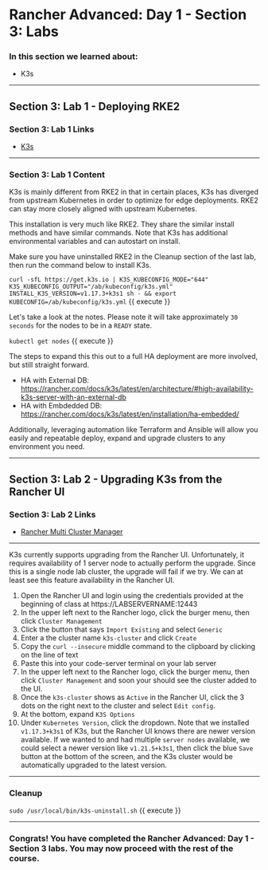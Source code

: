 # Rancher Advanced: Day 1 - Section 3: Labs

### In this section we learned about:

* K3s

____

## Section 3: Lab 1 - Deploying RKE2

### Section 3: Lab 1 Links

* [K3s](https://k3s.io/)

____

### Section 3: Lab 1 Content

K3s is mainly different from RKE2 in that in certain places, K3s has diverged from upstream Kubernetes in order to optimize for edge deployments. RKE2 can stay more closely aligned with upstream Kubernetes.

This installation is very much like RKE2. They share the similar install methods and have similar commands. Note that K3s has additional environmental variables and can autostart on install.

Make sure you have uninstalled RKE2 in the Cleanup section of the last lab, then run the command below to install K3s. 

`curl -sfL https://get.k3s.io | K3S_KUBECONFIG_MODE="644" K3S_KUBECONFIG_OUTPUT="/ab/kubeconfig/k3s.yml" INSTALL_K3S_VERSION=v1.17.3+k3s1 sh - && export KUBECONFIG=/ab/kubeconfig/k3s.yml`  {{ execute }}

Let's take a look at the notes.  Please note it will take approximately `30 seconds` for the nodes to be in a `READY` state.

`kubectl get nodes`  {{ execute }}

The steps to expand this this out to a full HA deployment are more involved, but still straight forward. 

* HA with External DB: https://rancher.com/docs/k3s/latest/en/architecture/#high-availability-k3s-server-with-an-external-db
* HA with Embdedded DB: https://rancher.com/docs/k3s/latest/en/installation/ha-embedded/

Additionally, leveraging automation like Terraform and Ansible will allow you easily and repeatable deploy, expand and upgrade clusters to any environment you need.

____

## Section 3: Lab 2 - Upgrading K3s from the Rancher UI

### Section 3: Lab 2 Links

* [Rancher Multi Cluster Manager](https://rancher.com/products/rancher/)
____

K3s currently supports upgrading from the Rancher UI. Unfortunately, it requires availability of 1 server node to actually perform the upgrade. Since this is a single node lab cluster, the upgrade will fail if we try. We can at least see this feature availability in the Rancher UI.

1. Open the Rancher UI and login using the credentials provided at the beginning of class at https://LABSERVERNAME:12443
2. In the upper left next to the Rancher logo, click the burger menu, then click  `Cluster Management`
3. Click the button that says `Import Existing` and select `Generic`
4. Enter a the cluster name `k3s-cluster` and click `Create`
5. Copy the `curl --insecure` middle command to the clipboard by clicking on the line of text
6. Paste this into your code-server terminal on your lab server
7. In the upper left next to the Rancher logo, click the burger menu, then click  `Cluster Management` and soon your should see the cluster added to the UI.
8. Once the `k3s-cluster` shows as `Active` in the Rancher UI, click the 3 dots on the right next to the cluster and select `Edit config`.
9. At the bottom, expand `K3S Options`
10. Under `Kubernetes Version`, click the dropdown. Note that we installed `v1.17.3+k3s1` of K3s, but the Rancher UI knows there are newer version available. If we wanted to and had multiple `server nodes` available, we could select a newer version like `v1.21.5+k3s1`, then click the blue `Save` button at the bottom of the screen, and the K3s cluster would be automatically upgraded to the latest version.

____

### Cleanup

`sudo /usr/local/bin/k3s-uninstall.sh` {{ execute }}

____

### Congrats! You have completed the Rancher Advanced: Day 1 - Section 3 labs. You may now proceed with the rest of the course.
